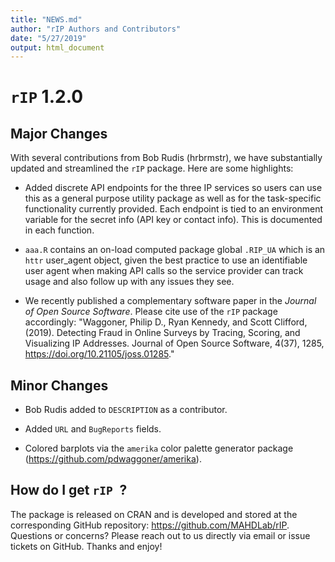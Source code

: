```yaml
---
title: "NEWS.md"
author: "rIP Authors and Contributors"
date: "5/27/2019"
output: html_document
---
```


# `rIP` 1.2.0

## Major Changes

With several contributions from Bob Rudis (hrbrmstr), we have substantially updated and streamlined the `rIP` package. Here are some highlights:

* Added discrete API endpoints for the three IP services so users can use this as a general purpose utility package as well as for the task-specific functionality currently provided. Each endpoint is tied to an environment variable for the secret info (API key or contact info). This is documented in each function.

* `aaa.R` contains an on-load computed package global `.RIP_UA` which is an `httr` user_agent object, given the best practice to use an identifiable user agent when making API calls so the service provider can track usage and also follow up with any issues they see.

* We recently published a complementary software paper in the _Journal of Open Source Software_. Please cite use of the `rIP` package accordingly: "Waggoner, Philip D., Ryan Kennedy, and Scott Clifford, (2019). Detecting Fraud in Online Surveys by Tracing, Scoring, and Visualizing IP Addresses. Journal of Open Source Software, 4(37), 1285, <https://doi.org/10.21105/joss.01285>."

## Minor Changes

* Bob Rudis added to `DESCRIPTION` as a contributor.

* Added `URL` and `BugReports` fields.

* Colored barplots via the `amerika` color palette generator package (<https://github.com/pdwaggoner/amerika>).

## How do I get `rIP `?

The package is released on CRAN and is developed and stored at the corresponding GitHub repository: <https://github.com/MAHDLab/rIP>. Questions or concerns? Please reach out to us directly via email or issue tickets on GitHub. Thanks and enjoy! 
